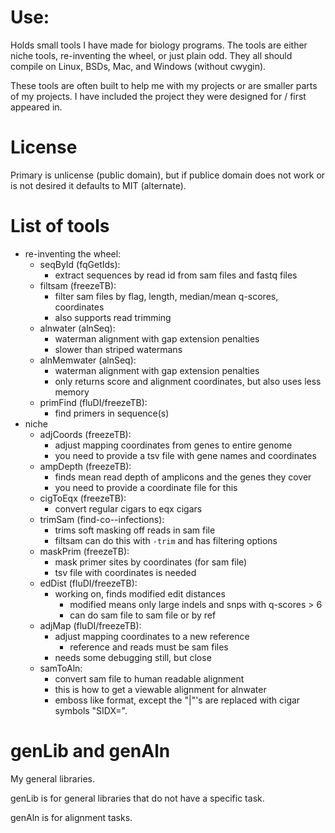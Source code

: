 # Use:

Holds small tools I have made for biology programs. The
  tools are either niche tools, re-inventing the wheel, or
  just plain odd. They all should compile on Linux, BSDs,
  Mac, and Windows (without cwygin).

These tools are often built to help me with my projects or
  are smaller parts of my projects. I have included the
  project they were designed for / first appeared in.

# License

Primary is unlicense (public domain), but if publice
  domain does not work or is not desired it defaults to
  MIT (alternate).

# List of tools

- re-inventing the wheel:
  - seqById (fqGetIds):
    - extract sequences by read id from sam files and
      fastq files
  - filtsam (freezeTB):
    - filter sam files by flag, length, median/mean
      q-scores, coordinates
    - also supports read trimming
  - alnwater (alnSeq):
    - waterman alignment with gap extension penalties
    - slower than striped watermans
  - alnMemwater (alnSeq):
    - waterman alignment with gap extension penalties
    - only returns score and alignment coordinates, but
      also uses less memory
  - primFind (fluDI/freezeTB):
    - find primers in sequence(s)
- niche
  - adjCoords (freezeTB):
    - adjust mapping coordinates from genes to entire
      genome
    - you need to provide a tsv file with gene names and
      coordinates
  - ampDepth (freezeTB):
    - finds mean read depth of amplicons and the genes
      they cover
    - you need to provide a coordinate file for this
  - cigToEqx (freezeTB):
    - convert regular cigars to eqx cigars
  - trimSam (find-co--infections):
    - trims soft masking off reads in sam file
    - filtsam can do this with `-trim` and has filtering
      options
  - maskPrim (freezeTB):
    - mask primer sites by coordinates (for sam file)
    - tsv file with coordinates is needed
  - edDist (fluDI/freezeTB):
    - working on, finds modified edit distances
      - modified means only large indels and snps with
        q-scores > 6
      - can do sam file to sam file or by ref
  - adjMap (fluDI/freezeTB):
    - adjust mapping coordinates to a new reference
      - reference and reads must be sam files
    - needs some debugging still, but close
  - samToAln:
    - convert sam file to human readable alignment
    - this is how to get a viewable alignment for alnwater
    - emboss like format, except the "|"'s are replaced
      with cigar symbols "SIDX=".

# genLib and genAln

My general libraries.

genLib is for general libraries that do not have a
  specific task.

genAln is for alignment tasks.
